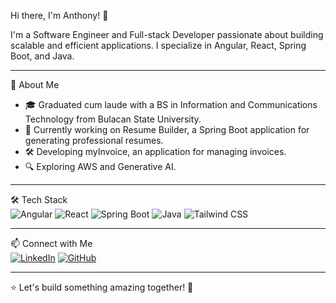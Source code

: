 Hi there, I'm Anthony! 👋  

I'm a Software Engineer and Full-stack Developer passionate about building scalable and efficient applications. I specialize in Angular, React, Spring Boot, and Java.  

---  

🚀 About Me  
- 🎓 Graduated cum laude with a BS in Information and Communications Technology from Bulacan State University.  
- 💼 Currently working on Resume Builder, a Spring Boot application for generating professional resumes.  
- 🛠️ Developing myInvoice, an application for managing invoices.  
- 🔍 Exploring AWS and Generative AI.  

---  

🛠️ Tech Stack  
![Angular](https://img.shields.io/badge/-Angular-DD0031?style=flat&logo=angular&logoColor=white)  ![React](https://img.shields.io/badge/-React-61DAFB?style=flat&logo=react&logoColor=white)  ![Spring Boot](https://img.shields.io/badge/-Spring_Boot-6DB33F?style=flat&logo=spring-boot&logoColor=white)  ![Java](https://img.shields.io/badge/-Java-007396?style=flat&logo=java&logoColor=white)  ![Tailwind CSS](https://img.shields.io/badge/-Tailwind_CSS-38B2AC?style=flat&logo=tailwind-css&logoColor=white)  

---  

📫 Connect with Me  
[![LinkedIn](https://img.shields.io/badge/-LinkedIn-0077B5?style=flat&logo=linkedin&logoColor=white)](https://www.linkedin.com/in/anthony-obillo-b1280b25b/)  [![GitHub](https://img.shields.io/badge/-GitHub-181717?style=flat&logo=github&logoColor=white)](https://github.com/userantoni)  


---  

⭐ Let's build something amazing together! 🚀  
